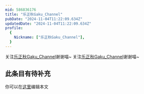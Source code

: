 ```yaml
---
mid: 586836176
title: "乐正秋Gaku_Channel"
pubDate: "2024-11-04T11:22:09.634Z"
updatedDate: "2024-11-04T11:22:09.634Z"
profile:
  {
    Nickname: ["乐正秋Gaku_Channel"],
  }
---
```


关注[乐正秋Gaku_Channel](https://space.bilibili.com/586836176)谢谢喵~ 关注[乐正秋Gaku_Channel](https://space.bilibili.com/586836176)谢谢喵~

## 此条目有待补充
你可以在[这里](https://github.com/Yuhanawa/VTuber.ICU-Content/edit/master/v/乐正秋Gaku_Channel/index.md)编辑本文
